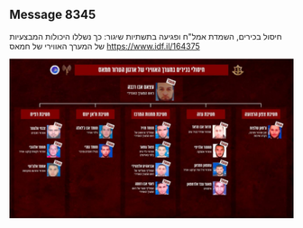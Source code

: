 ## Message 8345

חיסול בכירים, השמדת אמל"ח ופגיעה בתשתיות שיגור:
כך נשללו היכולות המבצעיות של המערך האווירי של חמאס
https://www.idf.il/164375

![Photo](8345/8345_photo.jpg)
